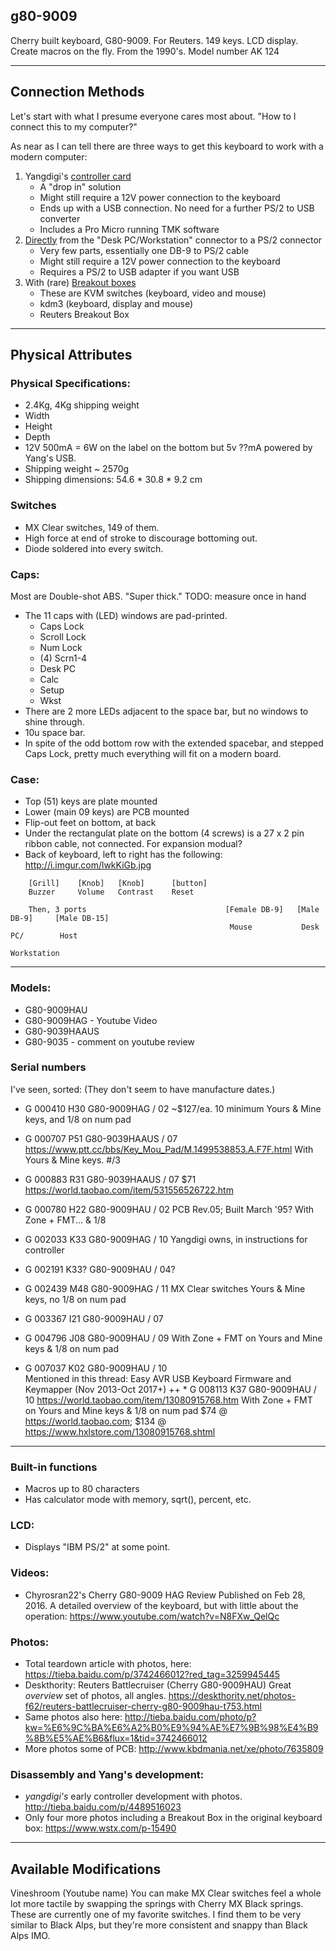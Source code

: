 ## g80-9009
Cherry built keyboard, G80-9009. For Reuters. 149 keys. LCD display. Create macros on
the fly. From the 1990's. Model number AK 124


---
## Connection Methods

Let's start with what I presume everyone cares most about. "How to I connect this to my computer?"

As near as I can tell there are three ways to get this keyboard to work with a modern computer:

1. Yangdigi's [controller card](../master/method-1-yangdigi-controller.md "Yangdigi controller instructions")
    - A "drop in" solution
    - Might still require a 12V power connection to the keyboard
    - Ends up with a USB connection. No need for a further PS/2 to USB converter
    - Includes a Pro Micro running TMK software
2. [Directly](../master/method-2-direct.md  ) from the "Desk PC/Workstation" connector to a PS/2 connector
    - Very few parts, essentially one DB-9 to PS/2 cable
    - Might still require a 12V power connection to the keyboard
    - Requires a PS/2 to USB adapter if you want USB
3. With (rare) [Breakout boxes](../master/method-3-keyboard-to-breakout-box.md)
    - These are KVM switches (keyboard, video and mouse)
    - kdm3 (keyboard, display and mouse)
    - Reuters Breakout Box

---
## Physical Attributes

### Physical Specifications:

* 2.4Kg, 4Kg shipping weight
* Width
* Height
* Depth
* 12V 500mA = 6W on the label on the bottom but 5v ??mA powered by Yang's USB.
* Shipping weight ~ 2570g
* Shipping dimensions: 54.6 * 30.8 * 9.2 cm

### Switches

* MX Clear switches, 149 of them. 
* High force at end of stroke to discourage bottoming out.
* Diode soldered into every switch.

### Caps:

Most are Double-shot ABS. "Super thick." TODO: measure once in hand

* The 11 caps with (LED) windows are pad-printed.
    * Caps Lock
    * Scroll Lock
    * Num Lock
    * (4) Scrn1-4
    * Desk PC
    * Calc
    * Setup
    * Wkst
* There are 2 more LEDs adjacent to the space bar, but no windows to shine through.
* 10u space bar.
* In spite of the odd bottom row with the extended spacebar, and stepped Caps Lock, pretty much everything will fit on a modern board.


### Case:

* Top (51) keys are plate mounted
* Lower (main 09 keys) are PCB mounted
* Flip-out feet on bottom, at back
* Under the rectangulat plate on the bottom (4 screws) is a 27 x 2 pin ribbon cable, not connected. For expansion modual?
* Back of keyboard, left to right has the following: http://i.imgur.com/lwkKiGb.jpg
```
    [Grill]    [Knob]   [Knob]      [button]
    Buzzer     Volume   Contrast    Reset 
    
    Then, 3 ports                               [Female DB-9]   [Male DB-9]     [Male DB-15]
                                                 Mouse           Desk PC/        Host
                                                                 Workstation     
```
---

### Models:

* G80-9009HAU
* G80-9009HAG - Youtube Video
* G80-9039HAAUS
* G80-9035 - comment on youtube review

### Serial numbers

I've seen, sorted: (They don't seem to have manufacture dates.)

* G 000410   H30	G80-9009HAG / 02    ~$127/ea. 10 minimum
            Yours & Mine keys, and 1/8 on num pad
* G 000707   P51    G80-9039HAAUS / 07  https://www.ptt.cc/bbs/Key_Mou_Pad/M.1499538853.A.F7F.html
            With Yours & Mine keys. #/3
* G 000883   R31    G80-9039HAAUS / 07  $71 https://world.taobao.com/item/531556526722.htm
* G 000780   H22	G80-9009HAU / 02	PCB Rev.05; Built March '95?
			With Zone + FMT... & 1/8
* G 002033   K33	G80-9009HAG / 10    Yangdigi owns, in instructions for controller
* G 002191   K33?	G80-9009HAU / 04?

* G 002439   M48	G80-9009HAG / 11	MX Clear switches
			Yours & Mine keys, no 1/8 on num pad
* G 003367   I21	G80-9009HAU / 07
* G 004796   J08	G80-9009HAU / 09
			With Zone + FMT on Yours and Mine keys & 1/8 on num pad
* G 007037   K02    G80-9009HAU / 10    
Mentioned in this thread: Easy AVR USB Keyboard Firmware and Keymapper (Nov 2013-Oct 2017+)
++ * G 008113   K37    G80-9009HAU / 10    https://world.taobao.com/item/13080915768.htm
			With Zone + FMT on Yours and Mine keys & 1/8 on num pad
            $74 @ https://world.taobao.com; $134 @ https://www.hxlstore.com/13080915768.shtml


---

### Built-in functions

* Macros up to 80 characters
* Has calculator mode with memory, sqrt(), percent, etc.


### LCD:

* Displays "IBM PS/2" at some point.

### Videos:

* Chyrosran22's Cherry G80-9009 HAG Review Published on Feb 28, 2016. A detailed
overview of the keyboard, but with little about the operation:
https://www.youtube.com/watch?v=N8FXw_QelQc

    
### Photos:

* Total teardown article with photos, here: https://tieba.baidu.com/p/3742466012?red_tag=3259945445
* Deskthority: Reuters Battlecruiser (Cherry G80-9009HAU) Great *overview* set of photos,
all angles. https://deskthority.net/photos-f62/reuters-battlecruiser-cherry-g80-9009hau-t753.html
* Same photos also here: http://tieba.baidu.com/photo/p?kw=%E6%9C%BA%E6%A2%B0%E9%94%AE%E7%9B%98%E4%B9%8B%E5%AE%B6&flux=1&tid=3742466012
* More photos some of PCB: http://www.kbdmania.net/xe/photo/7635809

### Disassembly and Yang's development:
* *yangdigi's* early controller development with photos. http://tieba.baidu.com/p/4489516023
* Only four more photos including a Breakout Box in the original keyboard box: https://www.wstx.com/p-15490

---
## Available Modifications

Vineshroom (Youtube name) You can make MX Clear switches feel a whole lot more
tactile by swapping the springs with Cherry MX Black springs. These are
currently one of my favorite switches. I find them to be very similar to Black
Alps, but they're more consistent and snappy than Black Alps IMO.

